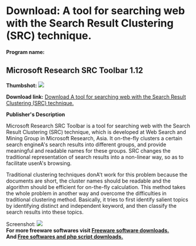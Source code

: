 # Download: A tool for searching web with the Search Result Clustering (SRC) technique.

**Program name:**

## Microsoft Research SRC Toolbar 1.12

  
**Thumbshot:** ![](http://www.freewarefiles.com/screenshot/mrsrctoolbar_md.gif)   
  
**Download link:** [Download A tool for searching web with the Search Result Clustering (SRC) technique.](http://freesoftwares.boysofts.com/Microsoft-Research-SRC-Toolbar_program_15575.html)  
  


**Publisher's Description**  
  


Microsoft Research SRC Toolbar is a tool for searching web with the Search Result Clustering (SRC) technique, which is developed at Web Search and Mining Group in Microsoft Research, Asia. It on-the-fly clusters a certain search engineA's search results into different groups, and provide meaningful and readable names for these groups. SRC changes the traditional representation of search results into a non-linear way, so as to facilitate userA's browsing. 

Traditional clustering techniques donA't work for this problem because the documents are short, the cluster names should be readable and the algorithm should be efficient for on-the-fly calculation. This method takes the whole problem in another way and overcome the difficulties in traditional clustering method. Basically, it tries to first identify salient topics by identifying distinct and independent keyword, and then classify the search results into these topics.

  
  
Screenshot: ![](http://www.freewarefiles.com/screenshot/mrsrctoolbar.gif)   
**For more freeware softwares visit [Freeware software downloads.](http://freesoftwares.boysofts.com/)**   
**And [Free softwares and php script downloads.](http://www.boysofts.com/)**
